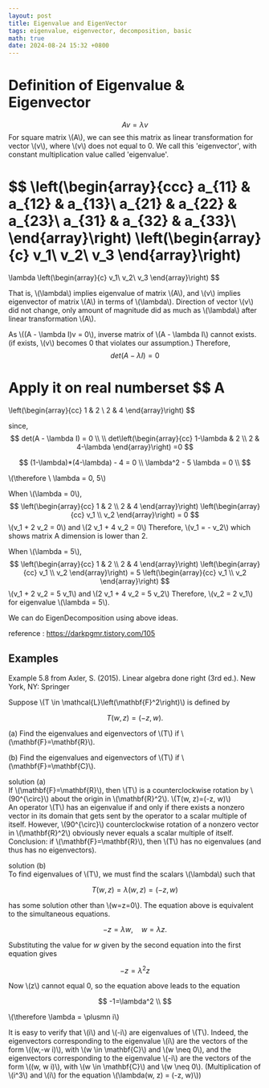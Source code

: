 ```yaml
---
layout: post
title: Eigenvalue and EigenVector
tags: eigenvalue, eigenvector, decomposition, basic
math: true
date: 2024-08-24 15:32 +0800
---
```


# Definition of Eigenvalue & Eigenvector

$$
Av = \lambda v 
$$
For square matrix \\\(A\\\), we can see this matrix as linear transformation for vector \\\(v\\\), where \\\(v\\\) does not equal to 0. We call this 'eigenvector', with constant multiplication value called 'eigenvalue'.

$$
\left(\begin{array}{ccc} 
a_{11} & a_{12} & a_{13}\\
a_{21} & a_{22} & a_{23}\\
a_{31} & a_{32} & a_{33}\\
\end{array}\right)
\left(\begin{array}{c} 
v_1\\ 
v_2\\
v_3
\end{array}\right)
=
\lambda
\left(\begin{array}{c}
v_1\\
v_2\\
v_3
\end{array}\right)
$$ 

That is, \\\(\lambda\\\) implies eigenvalue of matrix \\\(A\\\), and \\\(v\\\) implies eigenvector of matrix \\\(A\\\) in terms of \\\(\lambda\\\). Direction of vector \\\(v\\\) did not change, only amount of magnitude did as much as \\\(\lambda\\\) after linear transformation \\\(A\\\).

As \\\((A - \lambda I)v = 0\\\), inverse matrix of \\\(A - \lambda I\\\) cannot exists. (if exists, \\\(v\\\) becomes 0 that violates our assumption.) Therefore, 
$$
det(A - \lambda I) = 0
$$


Apply it on real numberset
$$
A 
= 
\left(\begin{array}{cc}
1 & 2 \\
2 & 4
\end{array}\right)
$$

since, 
$$
det(A - \lambda I) = 0 \\
\\
det\left(\begin{array}{cc}
1-\lambda & 2 \\
2 & 4-\lambda
\end{array}\right)
=0
$$

$$
(1-\lambda)*(4-\lambda) - 4 = 0 \\
\lambda^2 - 5 \lambda = 0 \\
$$

\\\(\therefore \ \lambda = 0, 5\\\)

When \\\(\lambda = 0\\\),
$$
\left(\begin{array}{cc}
1 & 2 \\
2 & 4 
\end{array}\right)
\left(\begin{array}{cc}
v_1 \\
v_2
\end{array}\right) = 0
$$
\\\(v_1 + 2 v_2 = 0\\\) and \\\(2 v_1 + 4 v_2 = 0\\\)
Therefore, \\\(v_1 = - v_2\\\) which shows matrix A dimension is lower than 2.

When \\\(\lambda = 5\\\),
$$
\left(\begin{array}{cc}
1 & 2 \\
2 & 4
\end{array}\right)
\left(\begin{array}{cc}
v_1 \\
v_2
\end{array}\right) = 
5
\left(\begin{array}{cc}
v_1 \\
v_2
\end{array}\right)
$$
\\\(v_1 + 2 v_2 = 5 v_1\\\) and \\\(2 v_1 + 4 v_2 = 5 v_2\\\)
Therefore, \\\(v_2 = 2 v_1\\\) for eigenvalue \\\(\lambda = 5\\\).

We can do EigenDecomposition using above ideas.


reference : https://darkpgmr.tistory.com/105


## Examples

Example 5.8 from Axler, S. (2015). Linear algebra done right (3rd ed.). New York, NY: Springer


Suppose \\\(T \in \mathcal{L}\left(\mathbf{F}^2\right)\\\) is defined by

$$
T(w, z)=(-z, w) .
$$

(a) Find the eigenvalues and eigenvectors of \\\(T\\\) if \\\(\mathbf{F}=\mathbf{R}\\\).

(b) Find the eigenvalues and eigenvectors of \\\(T\\\) if \\\(\mathbf{F}=\mathbf{C}\\\).


solution (a) \
If \\\(\mathbf{F}=\mathbf{R}\\\), then \\\(T\\\) is a counterclockwise rotation by \\\(90^{\circ}\\\) about the origin in \\\(\mathbf{R}^2\\\). \\\(T(w, z)=(-z, w)\\\) \
An operator \\\(T\\\) has an eigenvalue if and only if there exists a nonzero vector in its domain that gets sent by the operator to a scalar multiple of itself. However, \\\(90^{\circ}\\\) counterclockwise rotation of a nonzero vector in \\\(\mathbf{R}^2\\\) obviously never equals a scalar multiple of itself.  
Conclusion: if \\\(\mathbf{F}=\mathbf{R}\\\), then \\\(T\\\) has no eigenvalues (and thus has no eigenvectors).



solution (b) \
To find eigenvalues of \\\(T\\\), we must find the scalars \\\(\lambda\\\) such that

$$
T(w, z)=\lambda(w, z) = (-z, w)
$$

has some solution other than \\\(w=z=0\\\). The equation above is equivalent to the simultaneous equations.

$$
-z=\lambda w, \quad w=\lambda z .
$$


Substituting the value for $w$ given by the second equation into the first equation gives

$$
-z=\lambda^2 z
$$


Now \\\(z\\\) cannot equal 0, so the equation above leads to the equation

$$
-1=\lambda^2 \\
$$

\\\(\therefore \lambda = \plusmn i\\\)

It is easy to verify that \\\(i\\\) and \\\(-i\\\) are eigenvalues of \\\(T\\\). Indeed, the eigenvectors corresponding to the eigenvalue \\\(i\\\) are the vectors of the form \\\((w,-w i)\\\), with \\\(w \in \mathbf{C}\\\) and \\\(w \neq 0\\\), and the eigenvectors corresponding to the eigenvalue \\\(-i\\\) are the vectors of the form \\\((w, w i)\\\), with \\\(w \in \mathbf{C}\\\) and \\\(w \neq 0\\\). (Multiplication of \\\(i^3\\\) and \\\(i\\\) for the equation \\\(\lambda(w, z) = (-z, w)\\\))
